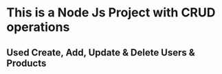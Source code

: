 # This is a Node Js Project with CRUD operations
## Used Create, Add, Update & Delete Users & Products